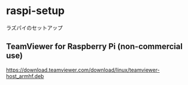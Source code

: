 # raspi-setup

ラズパイのセットアップ

## TeamViewer for Raspberry Pi (non-commercial use)  

https://download.teamviewer.com/download/linux/teamviewer-host_armhf.deb  
